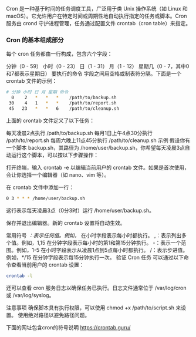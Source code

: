 Cron 是一种基于时间的任务调度工具，广泛用于类 Unix 操作系统（如 Linux 和 macOS）。它允许用户在特定时间或周期性地自动执行指定的任务或脚本。Cron 服务由 crond 守护进程管理，任务通过配置文件 crontab（cron table）来指定。

### Cron 的基本组成部分
每个 cron 任务都由一行构成，包含六个字段：

分钟（0 - 59）
小时（0 - 23）
日（1 - 31）
月（1 - 12）
星期几（0 - 7，其中0和7都表示星期日）
要执行的命令
字段之间用空格或制表符分隔。下面是一个 crontab 文件的示例：

```bash
# 分钟 小时 日 月 星期 命令
  0    2   *   *   *    /path/to/backup.sh
 30    4   1   *   *    /path/to/report.sh
 45   23   *   *   6    /path/to/cleanup.sh
 ```
上面的 crontab 文件定义了以下任务：

每天凌晨2点执行 /path/to/backup.sh
每月1日上午4点30分执行 /path/to/report.sh
每周六晚上11点45分执行 /path/to/cleanup.sh
示例
假设你有一个脚本 backup.sh，其路径为 /home/user/backup.sh，你希望每天凌晨3点自动运行这个脚本，可以按以下步骤操作：

打开终端，输入 crontab -e 以编辑当前用户的 crontab 文件。如果是首次使用，会让你选择一个编辑器（如 nano、vim 等）。

在 crontab 文件中添加一行：

```bash
0 3 * * * /home/user/backup.sh
```

这行表示每天凌晨3点（0分3时）运行 /home/user/backup.sh。

保存并退出编辑器。新的 crontab 设置将自动生效。

常用符号
*：表示任何值。例如，* 在小时字段表示每小时都执行。
,：表示列出多个值。例如，1,15 在分钟字段表示每小时的第1和第15分钟执行。
-：表示一个范围。例如，1-5 在小时字段表示从凌晨1点到5点每小时都执行。
/：表示步进值。例如，*/15 在分钟字段表示每15分钟执行一次。
验证 Cron 任务
可以通过以下命令查看当前用户的 crontab 设置：

```bash
crontab -l
```
还可以查看 cron 服务日志以确保任务已执行。日志文件通常位于 /var/log/cron 或 /var/log/syslog。

注意事项
确保脚本具有执行权限，可以使用 chmod +x /path/to/script.sh 来设置。
使用绝对路径以避免路径问题。

下面的网址包含cron的符号说明
https://crontab.guru/
